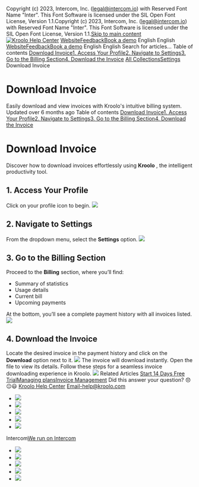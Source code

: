 Copyright (c) 2023, Intercom, Inc. (legal@intercom.io) with Reserved Font Name "Inter". This Font Software is licensed under the SIL Open Font License, Version 1.1.Copyright (c) 2023, Intercom, Inc. (legal@intercom.io) with Reserved Font Name "Inter". This Font Software is licensed under the SIL Open Font License, Version 1.1.[Skip to main content](https://help.kroolo.com/en/articles/10161073-download-invoice#main-content)
[![Kroolo Help Center](https://downloads.intercomcdn.com/i/o/h4qkzypg/611116/ee699fbf23fef0f6d8d4f666d84c/37cdcedd14003d8fdcfdeda0a05c09cb)](https://help.kroolo.com/en/)
[Website](https://kroolo.com/)[Feedback](https://kroolo.featurebase.app/)[Book a demo](https://kroolo.com/book-demo)
English
English
[Website](https://kroolo.com/)[Feedback](https://kroolo.featurebase.app/)[Book a demo](https://kroolo.com/book-demo)
English
English
Search for articles...
Table of contents
[Download Invoice](https://help.kroolo.com/en/articles/10161073-download-invoice#h_234ec64826)[1. Access Your Profile](https://help.kroolo.com/en/articles/10161073-download-invoice#h_6e760645f7)[2. Navigate to Settings](https://help.kroolo.com/en/articles/10161073-download-invoice#h_8bc424c8dc)[3. Go to the Billing Section](https://help.kroolo.com/en/articles/10161073-download-invoice#h_ae00457d16)[4. Download the Invoice](https://help.kroolo.com/en/articles/10161073-download-invoice#h_9ef137da36)
[All Collections](https://help.kroolo.com/en/)[Settings](https://help.kroolo.com/en/collections/10446517-settings)
Download Invoice
# Download Invoice
Easily download and view invoices with Kroolo's intuitive billing system.
Updated over 6 months ago
Table of contents
[Download Invoice](https://help.kroolo.com/en/articles/10161073-download-invoice#h_234ec64826)[1. Access Your Profile](https://help.kroolo.com/en/articles/10161073-download-invoice#h_6e760645f7)[2. Navigate to Settings](https://help.kroolo.com/en/articles/10161073-download-invoice#h_8bc424c8dc)[3. Go to the Billing Section](https://help.kroolo.com/en/articles/10161073-download-invoice#h_ae00457d16)[4. Download the Invoice](https://help.kroolo.com/en/articles/10161073-download-invoice#h_9ef137da36)
# Download Invoice
Discover how to download invoices effortlessly using **Kroolo** , the intelligent productivity tool.
## **1. Access Your Profile**
Click on your profile icon to begin. 
[![](https://downloads.intercomcdn.com/i/o/h4qkzypg/1258696199/67fe8e779f4dfda596013752bb83/764ceed5-db29-4c63-8154-656dfaf5fa94.gif?expires=1747842300&signature=67002f2eaf9dcfeb525c095e3f82e42d0d5ebbc1081f8cacec9831f493d00cb1&req=dSIiHs93m4BWUPMW1HO4zS1WiriaXHzDX3Ay%2BLUk217nFjYJx%2FSIIG1NZv3%2B%0A%2BYDX3Ieh6yGsuyq306k%3D%0A)](https://downloads.intercomcdn.com/i/o/h4qkzypg/1258696199/67fe8e779f4dfda596013752bb83/764ceed5-db29-4c63-8154-656dfaf5fa94.gif?expires=1747842300&signature=67002f2eaf9dcfeb525c095e3f82e42d0d5ebbc1081f8cacec9831f493d00cb1&req=dSIiHs93m4BWUPMW1HO4zS1WiriaXHzDX3Ay%2BLUk217nFjYJx%2FSIIG1NZv3%2B%0A%2BYDX3Ieh6yGsuyq306k%3D%0A)
## **2. Navigate to Settings**
From the dropdown menu, select the **Settings** option. 
[![](https://downloads.intercomcdn.com/i/o/h4qkzypg/1258696195/fdc9f20906f43982560e730febf9/09ad8ffb-b265-46f3-b517-bcf86bf0b2dd.png?expires=1747842300&signature=a0d6157e56ad27a3a239a695a33dfd4c0250d64b8a166aa52cfd6c3b50324990&req=dSIiHs93m4BWXPMW1HO4zY%2FI9H5lJOBTj82a1D2BLkzQxIjv9MmVTXTYF4Mo%0AkaClVW5NpUVPnXyJjI0%3D%0A)](https://downloads.intercomcdn.com/i/o/h4qkzypg/1258696195/fdc9f20906f43982560e730febf9/09ad8ffb-b265-46f3-b517-bcf86bf0b2dd.png?expires=1747842300&signature=a0d6157e56ad27a3a239a695a33dfd4c0250d64b8a166aa52cfd6c3b50324990&req=dSIiHs93m4BWXPMW1HO4zY%2FI9H5lJOBTj82a1D2BLkzQxIjv9MmVTXTYF4Mo%0AkaClVW5NpUVPnXyJjI0%3D%0A)
## **3. Go to the Billing Section**
Proceed to the **Billing** section, where you’ll find:
  * Summary of statistics
  * Usage details
  * Current bill
  * Upcoming payments


At the bottom, you’ll see a complete payment history with all invoices listed. 
[![](https://downloads.intercomcdn.com/i/o/h4qkzypg/1258696209/10d83f6a9a8ea8f7561935ce25f1/13ad09d5-9951-4c9a-bc2f-77d065aeede3.gif?expires=1747842300&signature=1d6b4565857b83f4b6aa92e5ac5aad299123d0534aca78623567bedc7ed7620d&req=dSIiHs93m4NfUPMW1HO4zcT5qKvttc2%2BjjauBr8dNMPKEYtgVEla%2FtzMRy9g%0AULxy8r0Jvk7uDbAXSwo%3D%0A)](https://downloads.intercomcdn.com/i/o/h4qkzypg/1258696209/10d83f6a9a8ea8f7561935ce25f1/13ad09d5-9951-4c9a-bc2f-77d065aeede3.gif?expires=1747842300&signature=1d6b4565857b83f4b6aa92e5ac5aad299123d0534aca78623567bedc7ed7620d&req=dSIiHs93m4NfUPMW1HO4zcT5qKvttc2%2BjjauBr8dNMPKEYtgVEla%2FtzMRy9g%0AULxy8r0Jvk7uDbAXSwo%3D%0A)
## **4. Download the Invoice**
Locate the desired invoice in the payment history and click on the **Download** option next to it.
[![](https://downloads.intercomcdn.com/i/o/h4qkzypg/1258696210/0be8acfebb9be49948e31beea6af/4f5ba44b-0b6b-4cc0-9ce9-f76756e480c4.png?expires=1747842300&signature=8a2be03f4e0469caa5e59f8394a09509099fb4887f1a2704886f973e729a4c07&req=dSIiHs93m4NeWfMW1HO4zSoJHZLbDI2ro3KiQDput0mJNFLfKIyil%2B%2FPaTkQ%0AYX1jVTcQc73Xj8Ul57I%3D%0A)](https://downloads.intercomcdn.com/i/o/h4qkzypg/1258696210/0be8acfebb9be49948e31beea6af/4f5ba44b-0b6b-4cc0-9ce9-f76756e480c4.png?expires=1747842300&signature=8a2be03f4e0469caa5e59f8394a09509099fb4887f1a2704886f973e729a4c07&req=dSIiHs93m4NeWfMW1HO4zSoJHZLbDI2ro3KiQDput0mJNFLfKIyil%2B%2FPaTkQ%0AYX1jVTcQc73Xj8Ul57I%3D%0A)
The invoice will download instantly. Open the file to view its details. Follow these steps for a seamless invoice downloading experience in Kroolo. 
[![](https://downloads.intercomcdn.com/i/o/h4qkzypg/1258758943/f1d92505dd8f8ec0f0308bf7d5ea/cta+2.png?expires=1747842300&signature=8dc0eefb8be97e1f80643f2374fc8ead1e54538511bed032fe6de95b2b8ef994&req=dSIiHs57lYhbWvMW1HO4zRcCjTFsImV9aoWsK1d2e%2FY4kehFvNO8OOaPZfy9%0Avok2Zx1uirfvSEClJzw%3D%0A)](https://kroolo.com/)
Related Articles
[Start 14 Days Free Trial](https://help.kroolo.com/en/articles/9901680-start-14-days-free-trial)[Managing plans](https://help.kroolo.com/en/articles/10153102-managing-plans)[Invoice Management](https://help.kroolo.com/en/articles/10493939-invoice-management)
Did this answer your question?
😞😐😃
[Kroolo Help Center](https://help.kroolo.com/en/)
Email-help@kroolo.com
  * [![](https://intercom.help/kroolo/assets/svg/icon:social-facebook/FFFFFF)](https://www.facebook.com/profile.php?id=61553808299270)
  * [![](https://intercom.help/kroolo/assets/svg/icon:social-linkedin/FFFFFF)](https://www.linkedin.com/company/getkroolo)
  * [![](https://intercom.help/kroolo/assets/svg/icon:social-instagram/FFFFFF)](https://www.instagram.com/getkroolo)
  * [![](https://intercom.help/kroolo/assets/svg/icon:social-youtube/FFFFFF)](https://www.youtube.com/@getkroolo/featured)
  * [![](https://intercom.help/kroolo/assets/svg/icon:social-twitter-x/FFFFFF)](https://www.twitter.com/getkroolo)


Intercom[We run on Intercom](https://www.intercom.com/intercom-link?company=Kroolo&solution=customer-support&utm_campaign=intercom-link&utm_content=We+run+on+Intercom&utm_medium=help-center&utm_referrer=https%3A%2F%2Fhelp.kroolo.com%2Fen%2Farticles%2F10161073-download-invoice&utm_source=desktop-web)
  * [![](https://intercom.help/kroolo/assets/svg/icon:social-facebook/FFFFFF)](https://www.facebook.com/profile.php?id=61553808299270)
  * [![](https://intercom.help/kroolo/assets/svg/icon:social-linkedin/FFFFFF)](https://www.linkedin.com/company/getkroolo)
  * [![](https://intercom.help/kroolo/assets/svg/icon:social-instagram/FFFFFF)](https://www.instagram.com/getkroolo)
  * [![](https://intercom.help/kroolo/assets/svg/icon:social-youtube/FFFFFF)](https://www.youtube.com/@getkroolo/featured)
  * [![](https://intercom.help/kroolo/assets/svg/icon:social-twitter-x/FFFFFF)](https://www.twitter.com/getkroolo)


